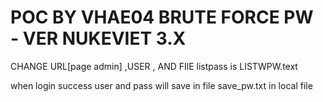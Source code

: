 # POC BY VHAE04 BRUTE FORCE PW - VER NUKEVIET 3.X

CHANGE URL[page admin] ,USER , AND FIlE listpass is LISTWPW.text

when login success user and pass will save in file save_pw.txt in local file
